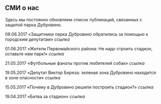 ## CМИ о нас
Здесь мы постоянно обновляем список публикаций, связанных с защитой парка Дубровино.


08.06.2017 
«Защитники парка Дубровино обратились за помощью к городским депутатам» 
_ссылка_

01.06.2017
«Жители Первомайского района: Не надо строить стадион, оставьте нам парк!»
_ссылка_

21.05.2017
«Футбольные фанаты против любителей собак»
_ссылка_

19.05.2017
«Депутат Виктор Береза: зеленая зона Дубровино находится в зоне опасности»
_ссылка_

15.05.2017
«Почему в Дубровино решили построить стадион?»
_ссылка_

19.04.2017
«Битва за стадион»
_ссылка_
